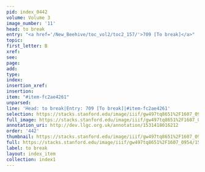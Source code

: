 ```yaml
---
pid: index_0442
volume: Volume 3
image_number: '11'
head: to break
entry: "<a href='/New_Beehive/toc_vol2/toc2_157/'>709 [To break]</a>"
topic: 
first_letter: B
xref: 
see: 
page: 
add: 
type: 
index: 
insertion_xref: 
insertion: 
item: "#item-fc2ae4261"
unparsed: 
line: 'Head: to break|Entry: 709 [To break]|#item-fc2ae4261'
selection: https://stacks.stanford.edu/image/iiif/gw497tq8651%2F1607_0954/158,1153,439,138/full/0/default.jpg
full_image: https://stacks.stanford.edu/image/iiif/gw497tq8651%2F1607_0954/full/full/0/default.jpg
annotation_uri: http://dev.llgc.org.uk/annotation/1531418016212
order: '442'
thumbnail: https://stacks.stanford.edu/image/iiif/gw497tq8651%2F1607_0954/158,1153,439,138/150,/0/default.jpg
full: https://stacks.stanford.edu/image/iiif/gw497tq8651%2F1607_0954/158,1153,439,138/full/0/default.jpg
label: to break
layout: index_item
collection: index1
---
```

